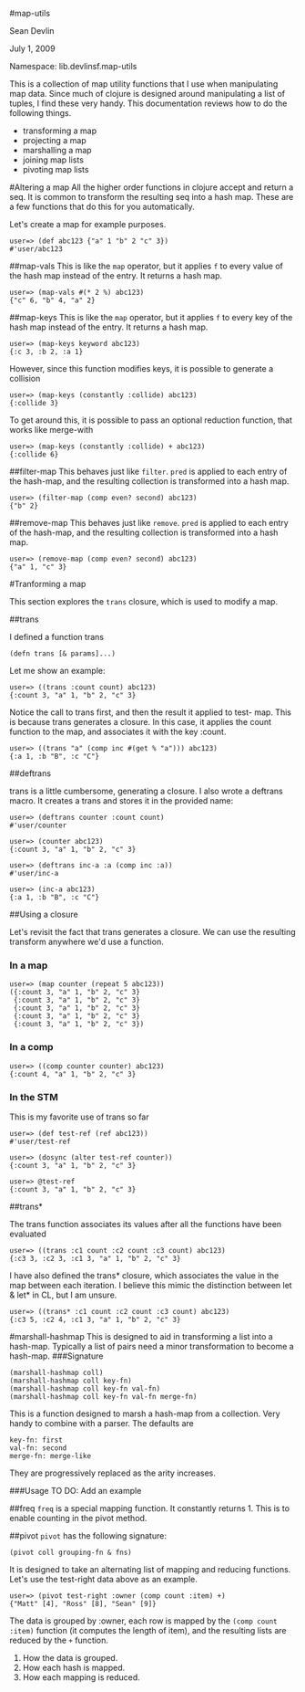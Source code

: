 #map-utils

Sean Devlin

July 1, 2009

Namespace: lib.devlinsf.map-utils

This is a collection of map utility functions that I use when manipulating map data.  Since much of clojure is designed around manipulating a list of tuples, 
I find these very handy.  This documentation reviews how to do the following things.

* transforming a map
* projecting a map
* marshalling a map
* joining map lists
* pivoting map lists

#Altering a map
All the higher order functions in clojure accept and return a seq.  It is common to transform the resulting seq into a hash map.
These are a few functions that do this for you automatically.

Let's create a map for example purposes.

	user=> (def abc123 {"a" 1 "b" 2 "c" 3})
	#'user/abc123	

##map-vals
This is like the `map` operator, but it applies `f` to every value of the hash map instead of the entry.  It returns a hash map.

	user=> (map-vals #(* 2 %) abc123)
	{"c" 6, "b" 4, "a" 2}

##map-keys
This is like the `map` operator, but it applies `f` to every key of the hash map instead of the entry.  It returns a hash map.

	user=> (map-keys keyword abc123)
	{:c 3, :b 2, :a 1}

However, since this function modifies keys, it is possible to generate a collision

	user=> (map-keys (constantly :collide) abc123)
	{:collide 3}
	
To get around this, it is possible to pass an optional reduction function, that works like merge-with

	user=> (map-keys (constantly :collide) + abc123)
	{:collide 6}

##filter-map
This behaves just like `filter`.  `pred` is applied to each entry of the hash-map, and the resulting collection is transformed into a hash map.

	user=> (filter-map (comp even? second) abc123)
	{"b" 2}

##remove-map
This behaves just like `remove`.  `pred` is applied to each entry of the hash-map, and the resulting collection is transformed into a hash map.

	user=> (remove-map (comp even? second) abc123)
	{"a" 1, "c" 3}

#Tranforming a map

This section explores the `trans` closure, which is used to modify a map.

##trans

I defined a function trans 

	(defn trans [& params]...) 

Let me show an example: 
	
	user=> ((trans :count count) abc123) 
	{:count 3, "a" 1, "b" 2, "c" 3}
	
Notice the call to trans first, and then the result it applied to test- 
map.  This is because trans generates a closure.  In this case, it 
applies the count function to the map, and associates it with the 
key :count. 

	user=> ((trans "a" (comp inc #(get % "a"))) abc123) 
	{:a 1, :b "B", :c "C"} 

##deftrans

trans is a little cumbersome, generating a closure.  I also wrote a 
deftrans macro.  It creates a trans and stores it in the provided 
name: 

	user=> (deftrans counter :count count) 
	#'user/counter 
	
	user=> (counter abc123) 
	{:count 3, "a" 1, "b" 2, "c" 3}
	
	user=> (deftrans inc-a :a (comp inc :a)) 
	#'user/inc-a 

	user=> (inc-a abc123) 
	{:a 1, :b "B", :c "C"} 

##Using a closure
	
Let's revisit the fact that trans generates a closure.  We can use the 
resulting transform anywhere we'd use a function. 

### In a map

	user=> (map counter (repeat 5 abc123)) 
	({:count 3, "a" 1, "b" 2, "c" 3}
	 {:count 3, "a" 1, "b" 2, "c" 3}
	 {:count 3, "a" 1, "b" 2, "c" 3}
	 {:count 3, "a" 1, "b" 2, "c" 3}
	 {:count 3, "a" 1, "b" 2, "c" 3})


### In a comp
	user=> ((comp counter counter) abc123)
	{:count 4, "a" 1, "b" 2, "c" 3}

### In the STM

This is my favorite use of trans so far

	user=> (def test-ref (ref abc123)) 
	#'user/test-ref 

	user=> (dosync (alter test-ref counter)) 
	{:count 3, "a" 1, "b" 2, "c" 3}

	user=> @test-ref 
	{:count 3, "a" 1, "b" 2, "c" 3}
	
##trans*

The trans function associates its values after all the functions have been evaluated

	user=> ((trans :c1 count :c2 count :c3 count) abc123)
	{:c3 3, :c2 3, :c1 3, "a" 1, "b" 2, "c" 3}

I have also defined the trans* closure, which associates the value in the map between each iteration.  I believe 
this mimic the distinction between let & let* in CL, but I am unsure.
	
	user=> ((trans* :c1 count :c2 count :c3 count) abc123)
	{:c3 5, :c2 4, :c1 3, "a" 1, "b" 2, "c" 3}

#marshall-hashmap
This is designed to aid in transforming a list into a hash-map.  Typically a list of pairs need a minor transformation to become a hash-map.
###Signature

	(marshall-hashmap coll)
 	(marshall-hashmap coll key-fn)
 	(marshall-hashmap coll key-fn val-fn)
 	(marshall-hashmap coll key-fn val-fn merge-fn)

This is a function designed to marsh a hash-map from a collection.  Very handy to combine with a parser.  The defaults are

	key-fn: first
	val-fn: second
	merge-fn: merge-like

They are progressively replaced as the arity increases.

###Usage
TO DO: Add an example


##freq
`freq` is a special mapping function.  It constantly returns 1.  This is to enable counting in the pivot method.

##pivot
`pivot` has the following signature:

	(pivot coll grouping-fn & fns)

It is designed to take an alternating list of mapping and reducing functions.  Let's use the test-right data above as an example.

	user=> (pivot test-right :owner (comp count :item) +)
	{"Matt" [4], "Ross" [8], "Sean" [9]}

The data is grouped by :owner, each row is mapped by the `(comp count :item)` function (it computes the length of item), 
and the resulting lists are reduced by the `+` function.

1. How the data is grouped.
2. How each hash is mapped.
3. How each mapping is reduced.

